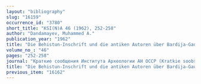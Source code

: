 ```yaml
---
layout: "bibliography"
slug: "16159"
occurrence_id: "3780"
short_title: "KSI(N)A 46 (1962), 252-258"
author: "Dandamayev, Muhammed A."
publication_year: "1962"
title: "Die Behistun-Inschrift und die antiken Autoren über Bardija-Gaumata (in Russ.)"
volume_no_: "46"
pages: "252-258"
journal: "Краткие сообщения Института Археологии АН ОССР (Kratkie soobŝenija Instituta Arheologii AN OSSR)"
title: "Die Behistun-Inschrift und die antiken Autoren über Bardija-Gaumata (in Russ.)"
previous_item: "16162"
---
```

